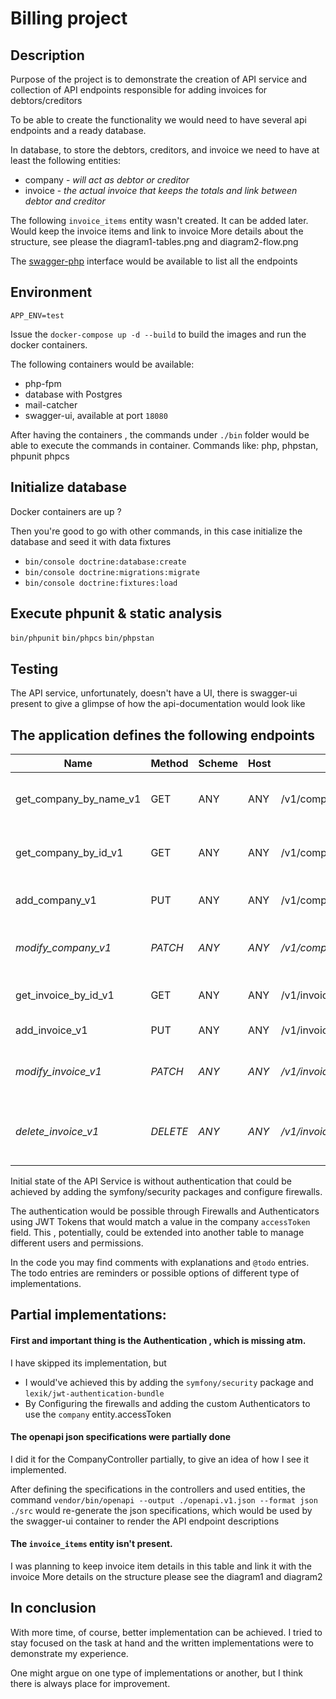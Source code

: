 Billing project
===============

## Description

Purpose of the project is to demonstrate the creation of API service
and collection of API endpoints responsible for adding invoices for debtors/creditors

To be able to create the functionality we would need to have several api endpoints and a ready database.

In database, to store the debtors, creditors, and invoice we need to have at least the following entities:

* company - _will act as debtor or creditor_
* invoice - _the actual invoice that keeps the totals and link between debtor and creditor_


The following `invoice_items` entity wasn't created. It can be added later. Would keep the invoice items and link to invoice
More details about the structure, see please the diagram1-tables.png and diagram2-flow.png

The [swagger-php](#Environment) interface would be available to list all the endpoints


## Environment

`APP_ENV=test`

Issue the `docker-compose up -d --build` to build the images and 
run the docker containers.

The following containers would be available:
* php-fpm
* database with Postgres
* mail-catcher
* swagger-ui, available at port `18080`

After having the containers , the commands under `./bin` folder would be 
able to execute the commands in container. 
Commands like: php, phpstan, phpunit phpcs

## Initialize database

Docker containers are up ? 

Then you're good to go with other commands, in this case initialize the database 
and seed it with data fixtures

- `bin/console doctrine:database:create`
- `bin/console doctrine:migrations:migrate`
- `bin/console doctrine:fixtures:load`

## Execute phpunit & static analysis

 `bin/phpunit`
 `bin/phpcs`
 `bin/phpstan`

## Testing

The API service, unfortunately, doesn't have a UI, there is swagger-ui present to give a glimpse of
how the api-documentation would look like

## The application defines the following endpoints

| Name                   | Method    | Scheme   | Host   | Path                    | description                                              |
|------------------------|-----------|----------|--------|-------------------------|----------------------------------------------------------|
| get_company_by_name_v1 | GET       | ANY      | ANY    | /v1/company/{name}/name | Gets details about a company by its name                 |
| get_company_by_id_v1   | GET       | ANY      | ANY    | /v1/company/{id}        | get details about a company by its ID                    |
| add_company_v1         | PUT       | ANY      | ANY    | /v1/company             | Adds new "company" entry                                 |
| _modify_company_v1_    | _PATCH_   | _ANY_    | _ANY_  | _/v1/company{id}_       | Modifies a "company" entry. NOT IMPLEMENTED              |
| get_invoice_by_id_v1   | GET       | ANY      | ANY    | /v1/invoice/{id}        | Get details about a invoice by its ID                    |
| add_invoice_v1         | PUT       | ANY      | ANY    | /v1/invoice             | Add new "invoice" entry                                  |
| _modify_invoice_v1_    | _PATCH_   | _ANY_    | _ANY_  | _/v1/invoice{id}_       | Modifies a "invoice" entry. NOT IMPLEMENTED              |
| _delete_invoice_v1_    | _DELETE_  | _ANY_    | _ANY_  | _/v1/invoice{id}_       | ?? (soft deletes) a invoice entry. NOT IMPLEMENTED       |

Initial state of the API Service is without authentication that could be achieved by adding the symfony/security packages and configure firewalls.

The authentication would be possible through Firewalls and Authenticators using JWT Tokens that would match
a value in the company `accessToken` field.
This , potentially, could be extended into another table to manage different users and permissions.


In the code you may find comments with explanations and `@todo` entries. The todo entries are reminders or
possible options of different type of implementations.


## Partial implementations:

#### First and important thing is the Authentication , which is missing atm.
  
  I have skipped its implementation, but
  
  - I would've achieved this by adding the `symfony/security` package and `lexik/jwt-authentication-bundle` 
  - By Configuring the firewalls and adding the custom Authenticators to use the `company` entity.accessToken


#### The openapi json specifications were partially done 
  I did it for the CompanyController partially, to give an idea of how I see it implemented.

  After defining the specifications in the controllers and used entities, the command
    `vendor/bin/openapi --output ./openapi.v1.json --format json ./src`
    would re-generate the json specifications, which would be used by the swagger-ui container to render the API endpoint descriptions
  
#### The `invoice_items` entity isn't present. 
  I was planning to keep invoice item details in this table and link it with the invoice
  More details on the structure please see the diagram1 and diagram2


In conclusion
-------------
With more time, of course, better implementation can be achieved. I tried to stay focused on the task
at hand and the written implementations were to demonstrate my experience.

One might argue on one type of implementations or another, but I think there is always place for improvement.
